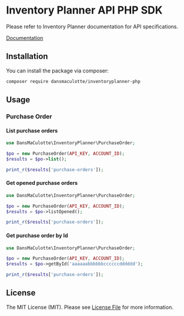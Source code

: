 # Inventory Planner API PHP SDK

Please refer to Inventory Planner documentation for API specifications.

[Documentation](http://help.inventory-planner.com/using-inventory-planner/inventory-planner-api/inventory-planner-public-api)

## Installation

You can install the package via composer:

``` bash
composer require dansmaculotte/inventoryplanner-php
```

## Usage

### Purchase Order

#### List purchase orders

```php
use DansMaCulotte\InventoryPlanner\PurchaseOrder;

$po = new PurchaseOrder(API_KEY, ACCOUNT_ID);
$results = $po->list();

print_r($results['purchase-orders']);
```

#### Get opened purchase orders

```php
use DansMaCulotte\InventoryPlanner\PurchaseOrder;

$po = new PurchaseOrder(API_KEY, ACCOUNT_ID);
$results = $po->listOpened();

print_r($results['purchase-orders']);
```

#### Get purchase order by Id

```php
use DansMaCulotte\InventoryPlanner\PurchaseOrder;

$po = new PurchaseOrder(API_KEY, ACCOUNT_ID);
$results = $po->getById('aaaaaabbbbbbccccccdddddd');

print_r($results['purchase-orders']);
```

## License

The MIT License (MIT). Please see [License File](LICENSE.md) for more information.
